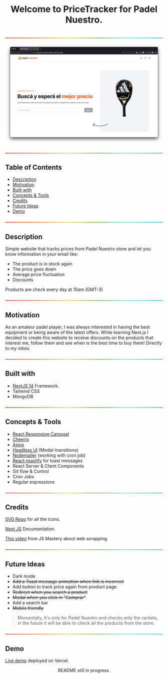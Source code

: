 # <p style="text-align: center;"> Welcome to PriceTracker for Padel Nuestro.</p>

![readme-bar](public/assets/images/readme-rainbow.png)

![Pricetracker website](public/assets/images/pricetracker-1.png)

![readme-bar](public/assets/images/readme-rainbow.png)

## Table of Contents

- [Description](#description)
- [Motivation](#motivation)
- [Built with](#built-with)
- [Concepts & Tools](#concepts-&-tools)
- [Credits](#credits)
- [Future Ideas](#future)
- [Demo](#demo)

![readme-bar](public/assets/images/readme-rainbow.png)

## Description

Simple website that tracks prices from Padel Nuestro store and let you know information in your email like:

- The product is in stock again
- The price goes down
- Average price fluctuation
- Discounts

Products are check every day at 10am (GMT-3)

![readme-bar](public/assets/images/readme-rainbow.png)

## Motivation

As an amateur padel player, I was always interested in having the best equipment or being aware of the latest offers. While learning Next.js I decided to create this website to receive discounts on the products that interest me, follow them and see when is the best time to buy them! Directly to my inbox.

![readme-bar](public/assets/images/readme-rainbow.png)

## Built with

- [NextJS 14](https://nextjs.org/) Framework.
- Tailwind CSS
- MongoDB

![readme-bar](public/assets/images/readme-rainbow.png)

## Concepts & Tools

- [React Responsive Carousel](https://www.npmjs.com/package/react-responsive-carousel)
- [Cheerio](https://www.npmjs.com/package/cheerio)
- [Axios](https://www.npmjs.com/package/axios)
- [Headless UI](https://headlessui.com/react/transition) (Modal-transitions)
- [Nodemailer](https://www.npmjs.com/package/nodemailer) (working with cron job)
- [React-toastify](https://fkhadra.github.io/react-toastify/introduction/) for toast messages
- React Server & Client Components
- Git flow & Control
- Cron Jobs
- Regular expressions

![readme-bar](public/assets/images/readme-rainbow.png)

## Credits

[SVG Repo](https://www.svgrepo.com/) for all the icons.

[Next JS](https://nextjs.org/docs) Documentation.

[This video](https://www.youtube.com/watch?v=lh9XVGv6BHs) from JS Mastery about web scrapping.

![readme-bar](public/assets/images/readme-rainbow.png)

## Future Ideas

- Dark mode
- ~~Add a Toast message animation when link is incorrect~~
- Add button to track price again from product page.
- ~~Redirect when you search a product~~
- ~~Modal when you click in "Comprar"~~
- Add a search bar
- ~~Mobile friendly~~

> Momentally, it's only for Padel Nuestro and checks only the rackets, in the future it will be able to check all the products from the store.

![readme-bar](public/assets/images/readme-rainbow.png)

## Demo

[Live demo](https://price-tracker-4-padel-nuestro.vercel.app/) deployed on Vercel.

<p style="text-align: center;"> README still in progress.</p>
